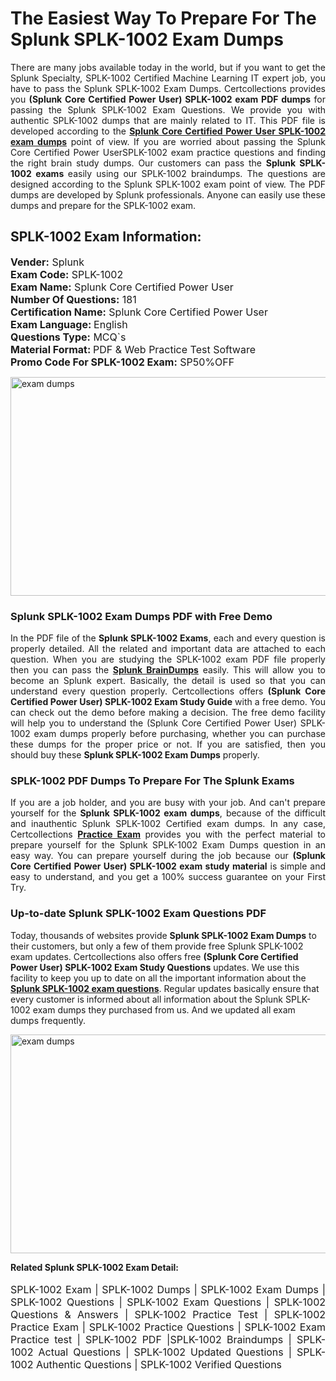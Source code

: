 <h1>The Easiest Way To Prepare For The Splunk SPLK-1002 Exam Dumps</h1> <p style="text-align:justify">There are many jobs available today in the world, but if you want to get the Splunk Specialty, SPLK-1002 Certified Machine Learning IT expert job, you have to pass the Splunk SPLK-1002 Exam Dumps. Certcollections provides you <strong>(Splunk Core Certified Power User) SPLK-1002 exam PDF dumps</strong> for passing the Splunk SPLK-1002 Exam Questions. We provide you with authentic SPLK-1002 dumps that are mainly related to IT. This PDF file is developed according to the <a href="https://www.certsofficial.com/splunk/splk-1002-questions"><strong>Splunk Core Certified Power User SPLK-1002 exam dumps</strong></a> point of view. If you are worried about passing the Splunk Core Certified Power UserSPLK-1002 exam practice questions and finding the right brain study dumps. Our customers can pass the <strong>Splunk SPLK-1002 exams </strong>easily using our SPLK-1002 braindumps. The questions are designed according to the Splunk SPLK-1002 exam point of view. The PDF dumps are developed by Splunk professionals. Anyone can easily use these dumps and prepare for the SPLK-1002 exam.</p> <h2><strong>SPLK-1002 Exam Information:</strong></h2> <p><span style="font-size:16px"><strong>Vender:</strong> Splunk<br /> <strong>Exam Code:</strong> SPLK-1002<br /> <strong>Exam Name:</strong> Splunk Core Certified Power User<br /> <strong>Number Of Questions:</strong> 181<br /> <strong>Certification Name:</strong> Splunk Core Certified Power User<br /> <strong>Exam Language: </strong>English<br /> <strong>Questions Type:</strong> MCQ`s<br /> <strong>Material Format: </strong>PDF & Web Practice Test Software<br /> <strong>Promo Code For SPLK-1002 Exam:</strong> SP50%OFF</span></p> <p><a href="https://www.certsofficial.com/splunk/splk-1002-questions" rel="no-follow"><img alt="exam dumps" src="https://www.certcollections.com/uploads/content/certsofficial.jpg" style="height:350px; width:750px" /></a></p> <h3><strong>Splunk SPLK-1002 Exam Dumps PDF with Free Demo</strong></h3> <p style="text-align:justify">In the PDF file of the <strong>Splunk SPLK-1002 Exams</strong>, each and every question is properly detailed. All the related and important data are attached to each question. When you are studying the SPLK-1002 exam PDF file properly then you can pass the <a href="https://www.certsofficial.com/splunk-dumps"><strong>Splunk BrainDumps</strong></a> easily. This will allow you to become an Splunk expert. Basically, the detail is used so that you can understand every question properly. Certcollections offers <strong>(Splunk Core Certified Power User) SPLK-1002 Exam Study Guide</strong> with a free demo. You can check out the demo before making a decision. The free demo facility will help you to understand the (Splunk Core Certified Power User) SPLK-1002 exam dumps properly before purchasing, whether you can purchase these dumps for the proper price or not. If you are satisfied, then you should buy these <strong>Splunk SPLK-1002 Exam Dumps</strong> properly.</p> <h3><strong>SPLK-1002 PDF Dumps To Prepare For The Splunk Exams</strong></h3> <p style="text-align:justify">If you are a job holder, and you are busy with your job. And can't prepare yourself for the <strong>Splunk SPLK-1002 exam dumps</strong>, because of the difficult and inauthentic Splunk SPLK-1002 Certified exam dumps. In any case, Certcollections <strong><a href="https://www.certsofficial.com/">Practice Exam</a></strong> provides you with the perfect material to prepare yourself for the Splunk SPLK-1002 Exam Dumps question in an easy way. You can prepare yourself during the job because our <strong>(Splunk Core Certified Power User) SPLK-1002 exam study material</strong> is simple and easy to understand, and you get a 100% success guarantee on your First Try.</p> <h3><strong>Up-to-date Splunk SPLK-1002 Exam Questions PDF</strong></h3> <p>Today, thousands of websites provide <strong>Splunk SPLK-1002 Exam Dumps</strong> to their customers, but only a few of them provide free Splunk SPLK-1002 exam updates. Certcollections also offers free <strong>(Splunk Core Certified Power User) SPLK-1002 Exam Study Questions</strong> updates. We use this facility to keep you up to date on all the important information about the <a href="https://www.certsofficial.com/splunk/splk-1002-questions"><strong>Splunk SPLK-1002 exam questions</strong></a>. Regular updates basically ensure that every customer is informed about all information about the Splunk SPLK-1002 exam dumps they purchased from us. And we updated all exam dumps frequently.</p> <p><a href="https://www.certsofficial.com/splunk/splk-1002-questions"><img alt="exam dumps " src="https://www.certcollections.com/uploads/content/certsofficial2.jpg" style="height:350px; width:750px" /></a></p> <p style="text-align:justify"><span style="font-size:14px"><strong>Related Splunk SPLK-1002 Exam Detail:</strong></span><br /> <br /> <span style="font-size:16px">SPLK-1002 Exam | SPLK-1002 Dumps | SPLK-1002 Exam Dumps | SPLK-1002 Questions | SPLK-1002 Exam Questions | SPLK-1002 Questions & Answers | SPLK-1002 Practice Test | SPLK-1002 Practice Exam | SPLK-1002 Practice Questions | SPLK-1002 Exam Practice test | SPLK-1002 PDF |SPLK-1002 Braindumps | SPLK-1002 Actual Questions | SPLK-1002 Updated Questions | SPLK-1002 Authentic Questions | SPLK-1002 Verified Questions</span></p>
